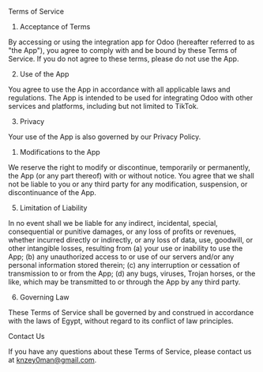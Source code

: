 Terms of Service

1. Acceptance of Terms

By accessing or using the integration app for Odoo (hereafter referred to as "the App"), you agree to comply with and be bound by these Terms of Service. If you do not agree to these terms, please do not use the App.

2. Use of the App

You agree to use the App in accordance with all applicable laws and regulations. The App is intended to be used for integrating Odoo with other services and platforms, including but not limited to TikTok.

3. Privacy

Your use of the App is also governed by our Privacy Policy.

1. Modifications to the App

We reserve the right to modify or discontinue, temporarily or permanently, the App (or any part thereof) with or without notice. You agree that we shall not be liable to you or any third party for any modification, suspension, or discontinuance of the App.

5. Limitation of Liability

In no event shall we be liable for any indirect, incidental, special, consequential or punitive damages, or any loss of profits or revenues, whether incurred directly or indirectly, or any loss of data, use, goodwill, or other intangible losses, resulting from (a) your use or inability to use the App; (b) any unauthorized access to or use of our servers and/or any personal information stored therein; (c) any interruption or cessation of transmission to or from the App; (d) any bugs, viruses, Trojan horses, or the like, which may be transmitted to or through the App by any third party.

6. Governing Law

These Terms of Service shall be governed by and construed in accordance with the laws of Egypt, without regard to its conflict of law principles.

Contact Us

If you have any questions about these Terms of Service, please contact us at knzey0man@gmail.com.